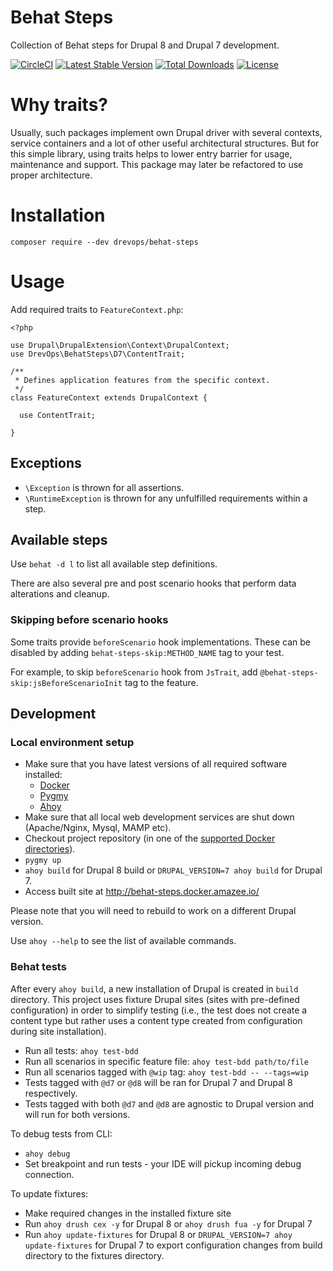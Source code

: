 # Behat Steps
Collection of Behat steps for Drupal 8 and Drupal 7 development.

[![CircleCI](https://circleci.com/gh/drevops/behat-steps.svg?style=shield)](https://circleci.com/gh/drevops/behat-steps)
[![Latest Stable Version](https://poser.pugx.org/drevops/behat-steps/v/stable)](https://packagist.org/packages/drevops/behat-steps)
[![Total Downloads](https://poser.pugx.org/drevops/behat-steps/downloads)](https://packagist.org/packages/drevops/behat-steps)
[![License](https://poser.pugx.org/drevops/behat-steps/license)](https://packagist.org/packages/drevops/behat-steps)

# Why traits?
Usually, such packages implement own Drupal driver with several contexts, service containers and a lot of other useful architectural structures.
But for this simple library, using traits helps to lower entry barrier for usage, maintenance and support. 
This package may later be refactored to use proper architecture. 

# Installation
`composer require --dev drevops/behat-steps`

# Usage
Add required traits to `FeatureContext.php`:

```
<?php

use Drupal\DrupalExtension\Context\DrupalContext;
use DrevOps\BehatSteps\D7\ContentTrait;

/**
 * Defines application features from the specific context.
 */
class FeatureContext extends DrupalContext {

  use ContentTrait;

}
```

## Exceptions
- `\Exception` is thrown for all assertions.
- `\RuntimeException` is thrown for any unfulfilled requirements within a step. 

## Available steps

Use `behat -d l` to list all available step definitions.

There are also several pre and post scenario hooks that perform data alterations 
and cleanup. 

### Skipping before scenario hooks
Some traits provide `beforeScenario` hook implementations. These can be disabled
by adding `behat-steps-skip:METHOD_NAME` tag to your test. 

For example, to skip `beforeScenario` hook from `JsTrait`, add 
`@behat-steps-skip:jsBeforeScenarioInit` tag to the feature.

## Development

### Local environment setup
- Make sure that you have latest versions of all required software installed:
  - [Docker](https://www.docker.com/)
  - [Pygmy](https://pygmy.readthedocs.io/)
  - [Ahoy](https://github.com/ahoy-cli/ahoy)
- Make sure that all local web development services are shut down (Apache/Nginx, Mysql, MAMP etc).
- Checkout project repository (in one of the [supported Docker directories](https://docs.docker.com/docker-for-mac/osxfs/#access-control)).  
- `pygmy up`
- `ahoy build` for Drupal 8 build or `DRUPAL_VERSION=7 ahoy build` for Drupal 7.
- Access built site at http://behat-steps.docker.amazee.io/  

Please note that you will need to rebuild to work on a different Drupal version.

Use `ahoy --help` to see the list of available commands.   

### Behat tests
After every `ahoy build`, a new installation of Drupal is created in `build` directory.
This project uses fixture Drupal sites (sites with pre-defined configuration)
in order to simplify testing (i.e., the test does not create a content type
but rather uses a content type created from configuration during site installation).

- Run all tests: `ahoy test-bdd`
- Run all scenarios in specific feature file: `ahoy test-bdd path/to/file`
- Run all scenarios tagged with `@wip` tag: `ahoy test-bdd -- --tags=wip`
- Tests tagged with `@d7` or `@d8` will be ran for Drupal 7 and Drupal 8 respectively.
- Tests tagged with both `@d7` and `@d8` are agnostic to Drupal version and will run for both versions. 

To debug tests from CLI:
- `ahoy debug`
- Set breakpoint and run tests - your IDE will pickup incoming debug connection.

To update fixtures:
- Make required changes in the installed fixture site
- Run `ahoy drush cex -y` for Drupal 8 or `ahoy drush fua -y` for Drupal 7
- Run `ahoy update-fixtures` for Drupal 8 or `DRUPAL_VERSION=7 ahoy update-fixtures` for Drupal 7 to export configuration changes from build directory to the fixtures directory. 
